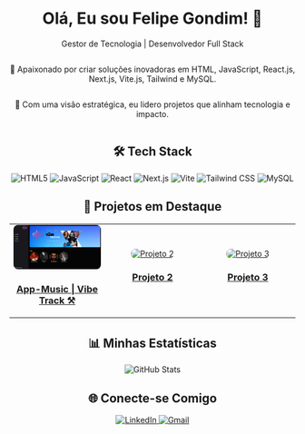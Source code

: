 <!-- GitHub Profile README -->
<h1 align="center">Olá, Eu sou Felipe Gondim! 👋</h1>
<p align="center">
  Gestor de Tecnologia | Desenvolvedor Full Stack
</p>

<!-- About Section -->
<section style="display: flex; justify-content: center; align-items: center; flex-direction: column;">
  <p align="center">
    🚀 Apaixonado por criar soluções inovadoras em HTML, JavaScript, React.js, Next.js, Vite.js, Tailwind e MySQL.
  </p>
  <p align="center">
    🎯 Com uma visão estratégica, eu lidero projetos que alinham tecnologia e impacto.
  </p>
</section>

<!-- Tech Stack Icons -->
<h2 align="center">🛠️ Tech Stack</h2>
<p align="center">
  <img src="https://img.shields.io/badge/-HTML5-E34F26?style=flat&logo=html5&logoColor=white" alt="HTML5"/>
  <img src="https://img.shields.io/badge/-JavaScript-F7DF1E?style=flat&logo=javascript&logoColor=black" alt="JavaScript"/>
  <img src="https://img.shields.io/badge/-React-61DAFB?style=flat&logo=react&logoColor=black" alt="React"/>
  <img src="https://img.shields.io/badge/-Next.js-000000?style=flat&logo=nextdotjs&logoColor=white" alt="Next.js"/>
  <img src="https://img.shields.io/badge/-Vite-646CFF?style=flat&logo=vite&logoColor=white" alt="Vite"/>
  <img src="https://img.shields.io/badge/-Tailwind%20CSS-38B2AC?style=flat&logo=tailwind-css&logoColor=white" alt="Tailwind CSS"/>
  <img src="https://img.shields.io/badge/-MySQL-4479A1?style=flat&logo=mysql&logoColor=white" alt="MySQL"/>
</p>

<!-- Projects Section -->
<h2 align="center">🌟 Projetos em Destaque</h2>
<div align="center">
  <table style="width:100%;">
    <tr>
      <td align="center" width="33%">
        <a href="https://github.com/seu-usuario/seu-projeto-1">
          <img src="/vivbetrack.png" alt="App-Music | Vibe Track ⚒️" style="width:100%; border-radius:8px;"/>
          <h3>App-Music | Vibe Track ⚒️</h3>
        </a>
      </td>
      <td align="center" width="33%">
        <a href="https://github.com/seu-usuario/seu-projeto-2">
          <img src="link-da-imagem-do-projeto-2" alt="Projeto 2" style="width:100%; border-radius:8px;"/>
          <h3>Projeto 2</h3>
        </a>
      </td>
      <td align="center" width="33%">
        <a href="https://github.com/seu-usuario/seu-projeto-3">
          <img src="link-da-imagem-do-projeto-3" alt="Projeto 3" style="width:100%; border-radius:8px;"/>
          <h3>Projeto 3</h3>
        </a>
      </td>
    </tr>
  </table>
</div>

<!-- Stats Section -->
<h2 align="center">📊 Minhas Estatísticas</h2>
<p align="center">
  <img src="https://github-readme-stats.vercel.app/api?username=felipegon9im&show_icons=true&theme=radical" alt="GitHub Stats" />
</p>

<!-- Social Media Section -->
<h2 align="center">🌐 Conecte-se Comigo</h2>
<p align="center">
  <a href="https://www.linkedin.com/in/seu-usuario">
    <img src="https://img.shields.io/badge/-LinkedIn-0077B5?style=flat&logo=linkedin&logoColor=white" alt="LinkedIn" />
  </a>
  <a href="mailto:seu-email@gmail.com">
    <img src="https://img.shields.io/badge/-Gmail-D14836?style=flat&logo=gmail&logoColor=white" alt="Gmail" />
  </a>
</p>
